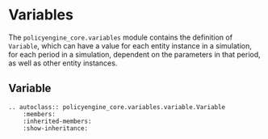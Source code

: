 # Variables

The `policyengine_core.variables` module contains the definition of `Variable`, which can have a value for each entity instance in a simulation, for each period in a simulation, dependent on the parameters in that period, as well as other entity instances.

## Variable

```{eval-rst}
.. autoclass:: policyengine_core.variables.variable.Variable
    :members:
    :inherited-members:
    :show-inheritance:
```
